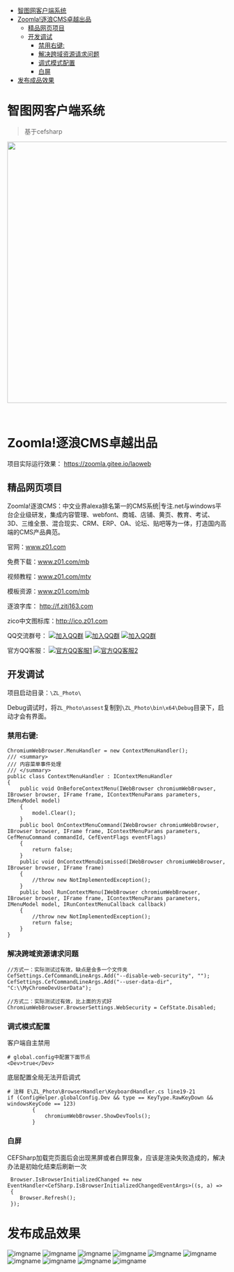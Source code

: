 ﻿﻿
<!-- TOC -->

- [智图网客户端系统](#智图网客户端系统)
- [Zoomla!逐浪CMS卓越出品](#zoomla逐浪cms卓越出品)
    - [精品网页项目](#精品网页项目)
    - [开发调试](#开发调试)
        - [禁用右键:](#禁用右键)
        - [解决跨域资源请求问题](#解决跨域资源请求问题)
        - [调式模式配置](#调式模式配置)
        - [白屏](#白屏)
- [发布成品效果](#发布成品效果)

<!-- /TOC -->


# 智图网客户端系统

> 基于cefsharp



<p align="center">
  <a href="http://www.z01.com/">
    <img src="https://code.z01.com/img/zoomla_logo.svg" width="600">
  </a>
</p>
<br>


# Zoomla!逐浪CMS卓越出品


项目实际运行效果：
https://zoomla.gitee.io/laoweb

## 精品网页项目

Zoomla!逐浪CMS：中文业界alexa排名第一的CMS系统|专注.net与windows平台企业级研发，集成内容管理、webfont、商城、店铺、黄页、教育、考试、3D、三维全景、混合现实、CRM、ERP、OA、论坛、贴吧等为一体，打造国内高端的CMS产品典范。

官网：www.z01.com

免费下载：www.z01.com/mb

视频教程：www.z01.com/mtv

模板资源：www.z01.com/mb

逐浪字库： http://f.ziti163.com

zico中文图标库：http://ico.z01.com


QQ交流群号：
[![加入QQ群](https://img.shields.io/badge/一群-541450128-blue.svg?style=for-the-badge&logo=appveyor)](https://jq.qq.com/?_wv=1027&k=5qIayyX)  [![加入QQ群](https://img.shields.io/badge/二群-541450128-blue.svg?style=for-the-badge&logo=appveyor)](https://jq.qq.com/?_wv=1027&k=5Ephzpq)   [![加入QQ群](https://img.shields.io/badge/三群-601781959-blue.svg?style=for-the-badge&logo=appveyor)](https://jq.qq.com/?_wv=1027&k=50a28BK) 


官方QQ客服：
[![官方QQ客服1](https://img.shields.io/badge/官方QQ客服1-524979923-red.svg?style=for-the-badge&logo=appveyor)](http://wpa.qq.com/msgrd?v=3&uin=745151353&site=qq&menu=yes)  [![官方QQ客服2](https://img.shields.io/badge/官方QQ客服2-1799661890-red.svg?style=for-the-badge&logo=appveyor)](http://wpa.qq.com/msgrd?v=3&uin=1799661890&site=qq&menu=yes) 

## 开发调试

项目启动目录：`\ZL_Photo\`

Debug调试时，将`ZL_Photo\assest`复制到`\ZL_Photo\bin\x64\Debug`目录下，启动才会有界面。

###  禁用右键:
```
ChromiumWebBrowser.MenuHandler = new ContextMenuHandler();
/// <summary>
/// 内容菜单事件处理
/// </summary>
public class ContextMenuHandler : IContextMenuHandler
{
    public void OnBeforeContextMenu(IWebBrowser chromiumWebBrowser, IBrowser browser, IFrame frame, IContextMenuParams parameters, IMenuModel model)
    {
        model.Clear();
    }
    public bool OnContextMenuCommand(IWebBrowser chromiumWebBrowser, IBrowser browser, IFrame frame, IContextMenuParams parameters, CefMenuCommand commandId, CefEventFlags eventFlags)
    {
        return false;
    }
    public void OnContextMenuDismissed(IWebBrowser chromiumWebBrowser, IBrowser browser, IFrame frame)
    {
        //throw new NotImplementedException();
    }
    public bool RunContextMenu(IWebBrowser chromiumWebBrowser, IBrowser browser, IFrame frame, IContextMenuParams parameters, IMenuModel model, IRunContextMenuCallback callback)
    {
        //throw new NotImplementedException();
        return false;
    }
}
```

### 解决跨域资源请求问题
```
//方式一：实际测试过有效，缺点是会多一个文件夹
CefSettings.CefCommandLineArgs.Add("--disable-web-security", "");
CefSettings.CefCommandLineArgs.Add("--user-data-dir", "C:\\MyChromeDevUserData");

//方式二：实际测试过有效，比上面的方式好
ChromiumWebBrowser.BrowserSettings.WebSecurity = CefState.Disabled;
```
### 调式模式配置
客户端自主禁用
```
# global.config中配置下面节点
<Dev>true</Dev>
```

底层配置全局无法开启调式
```
# 注释 E\ZL_Photo\BrowserHandler\KeyboardHandler.cs line19-21
if (ConfigHelper.globalConfig.Dev && type == KeyType.RawKeyDown && windowsKeyCode == 123)
        {
            chromiumWebBrowser.ShowDevTools();
        }
```

### 白屏
CEFSharp加载完页面后会出现黑屏或者白屏现象，应该是渲染失败造成的，解决办法是初始化结束后刷新一次
```
 Browser.IsBrowserInitializedChanged += new EventHandler<CefSharp.IsBrowserInitializedChangedEventArgs>((s, a) =>
 {
    Browser.Refresh();
 });
```


# 发布成品效果
![imgname](demo-show-发布成品效果图/01.jpg)
![imgname](demo-show-发布成品效果图/02.jpg)
![imgname](demo-show-发布成品效果图/03.jpg)
![imgname](demo-show-发布成品效果图/04.jpg)
![imgname](demo-show-发布成品效果图/05.jpg)
![imgname](demo-show-发布成品效果图/06.jpg)
![imgname](demo-show-发布成品效果图/07.jpg)
![imgname](demo-show-发布成品效果图/08.jpg)
![imgname](demo-show-发布成品效果图/09.jpg)
![imgname](demo-show-发布成品效果图/10.jpg)